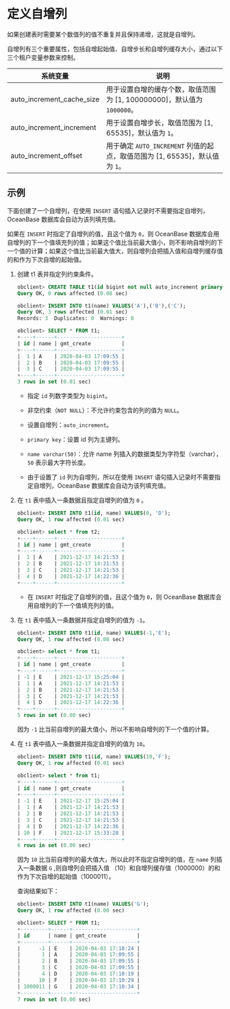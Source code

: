 # 定义自增列

如果创建表时需要某个数值列的值不重复并且保持递增，这就是自增列。

自增列有三个重要属性，包括自增起始值、自增步长和自增列缓存大小，通过以下三个租户变量参数来控制。

|           系统变量            |                            说明                            |
|---------------------------|----------------------------------------------------------|
| auto_increment_cache_size | 用于设置自增的缓存个数，取值范围为 \[1, 100000000\]，默认值为 `1000000`。       |
| auto_increment_increment  | 用于设置自增步长，取值范围为 \[1, 65535\]，默认值为 `1`。                    |
| auto_increment_offset     | 用于确定 `AUTO_INCREMENT` 列值的起点，取值范围为 \[1, 65535\]，默认值为 `1`。 |

## 示例

下面创建了一个自增列，在使用 `INSERT` 语句插入记录时不需要指定自增列，OceanBase 数据库会自动为该列填充值。

如果在 `INSERT` 时指定了自增列的值，且这个值为 `0`，则 OceanBase 数据库会用自增列的下一个值填充列的值；如果这个值比当前最大值小，则不影响自增列的下一个值的计算；如果这个值比当前最大值大，则自增列会把插入值和自增列缓存值的和作为下次自增的起始值。

1. 创建 t1 表并指定列约束条件。

   ```sql
   obclient> CREATE TABLE t1(id bigint not null auto_increment primary key, name varchar(50), gmt_create timestamp not null default current_timestamp);
   Query OK, 0 rows affected (0.08 sec)
   
   obclient> INSERT INTO t1(name) VALUES('A'),('B'),('C');
   Query OK, 3 rows affected (0.01 sec)
   Records: 3  Duplicates: 0  Warnings: 0
   
   obclient> SELECT * FROM t1;
   +----+------+---------------------+
   | id | name | gmt_create          |
   +----+------+---------------------+
   |  1 | A    | 2020-04-03 17:09:55 |
   |  2 | B    | 2020-04-03 17:09:55 |
   |  3 | C    | 2020-04-03 17:09:55 |
   +----+------+---------------------+
   3 rows in set (0.01 sec)
   ```

   * 指定 `id` 列数字类型为 `bigint`。

   * 非空约束（`NOT NULL`）：不允许约束包含的列的值为 `NULL`。

   * 设置自增列：`auto_increment`。

   * `primary key`：设置 id 列为主键列。

   * `name varchar(50)`：允许 name 列插入的数据类型为字符型（varchar），`50` 表示最大字符长度。

   * 由于设置了 `id` 列为自增列，所以在使用 `INSERT` 语句插入记录时不需要指定自增列，OceanBase 数据库会自动为该列填充值。

2. 在 `t1` 表中插入一条数据且指定自增列的值为 `0` 。

   ```sql
   obclient> INSERT INTO t1(id, name) VALUES(0, 'D');
   Query OK, 1 row affected (0.01 sec)
   
   obclient> select * from t2;
   +----+------+---------------------+
   | id | name | gmt_create          |
   +----+------+---------------------+
   |  1 | A    | 2021-12-17 14:21:53 |
   |  2 | B    | 2021-12-17 14:21:53 |
   |  3 | C    | 2021-12-17 14:21:53 |
   |  4 | D    | 2021-12-17 14:22:36 |
   +----+------+---------------------+
   ```

   * 在 `INSERT` 时指定了自增列的值，且这个值为 `0`，则 OceanBase 数据库会用自增列的下一个值填充列的值。

3. 在 `t1` 表中插入一条数据并指定自增列的值为 `-1`。

   ```sql
   obclient> INSERT INTO t1(id, name) VALUES(-1,'E');
   Query OK, 1 row affected (0.00 sec)
   
   obclient> select * from t1;
   +----+------+---------------------+
   | id | name | gmt_create          |
   +----+------+---------------------+
   | -1 | E    | 2021-12-17 15:25:04 |
   |  1 | A    | 2021-12-17 14:21:53 |
   |  2 | B    | 2021-12-17 14:21:53 |
   |  3 | C    | 2021-12-17 14:21:53 |
   |  4 | D    | 2021-12-17 14:22:36 |
   +----+------+---------------------+
   5 rows in set (0.00 sec)
   ```

   因为 `-1` 比当前自增列的最大值小，所以不影响自增列的下一个值的计算。

4. 在 `t1` 表中插入一条数据并指定自增列的值为 `10`。

   ```sql
   obclient> INSERT INTO t1(id, name) VALUES(10,'F');
   Query OK, 1 row affected (0.01 sec)
   
   obclient> select * from t1;
   +----+------+---------------------+
   | id | name | gmt_create          |
   +----+------+---------------------+
   | -1 | E    | 2021-12-17 15:25:04 |
   |  1 | A    | 2021-12-17 14:21:53 |
   |  2 | B    | 2021-12-17 14:21:53 |
   |  3 | C    | 2021-12-17 14:21:53 |
   |  4 | D    | 2021-12-17 14:22:36 |
   | 10 | F    | 2021-12-17 15:33:28 |
   +----+------+---------------------+
   6 rows in set (0.00 sec)
   ```

   因为 `10` 比当前自增列的最大值大，所以此时不指定自增列的值，在 `name` 列插入一条数据 `G` ,则自增列会把插入值 （10）和自增列缓存值（1000000）的和作为下次自增的起始值（1000011）。

   查询结果如下：

   ```sql
   obclient> INSERT INTO t1(name) VALUES('G');
   Query OK, 1 row affected (0.00 sec)
   
   obclient> SELECT * FROM t1;
   +---------+------+---------------------+
   | id      | name | gmt_create          |
   +---------+------+---------------------+
   |      -1 | E    | 2020-04-03 17:10:24 |
   |       1 | A    | 2020-04-03 17:09:55 |
   |       2 | B    | 2020-04-03 17:09:55 |
   |       3 | C    | 2020-04-03 17:09:55 |
   |       4 | D    | 2020-04-03 17:10:19 |
   |      10 | F    | 2020-04-03 17:10:29 |
   | 1000011 | G    | 2020-04-03 17:10:34 |
   +---------+------+---------------------+
   7 rows in set (0.00 sec)
   ```
